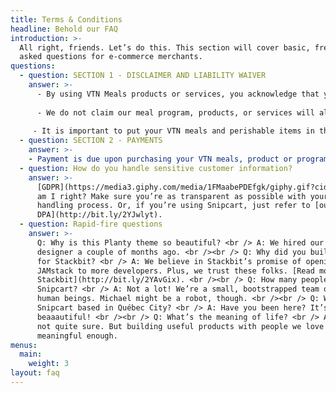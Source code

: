 ```yaml
---
title: Terms & Conditions
headline: Behold our FAQ
introduction: >-
  All right, friends. Let’s do this. This section will cover basic, frequently
  asked questions for e-commerce merchants.
questions:
  - question: SECTION 1 - DISCLAIMER AND LIABILITY WAIVER
    answer: >-
      - By using VTN Meals products or services, you acknowledge that you are doing so at your own risk, and have consulted with your doctor or other health professional about any change in your diet.
      
      - We do not claim our meal program, products, or services will alleviate, heal or cure any health condition or symptom. No product or service VTN offers is meant to diagnose, treat, prevent or cure any medical condition. The statements made by VTN Meals on this website and our programs and products have not been evaluated by the Food and Drug Administration.
     
     - It is important to put your VTN meals and perishable items in the refrigerator when you receive them. If you receive deliveries from VTN Meals or receive our products through any other means, you agree to properly and promptly refrigerate all meals until you plan to eat them.Since all of our food is fresh and preservative-free, it will go bad if not properly cared for.  Finally, by using our website, you acknowledge that you have read and agree to our Terms & Conditions:
  - question: SECTION 2 - PAYMENTS
    answer: >-
    - Payment is due upon purchasing your VTN meals, product or program online, and prior to the delivery of any products:
  - question: How do you handle sensitive customer information?
    answer: >-
      [GDPR](https://media3.giphy.com/media/1FMaabePDEfgk/giphy.gif?cid=790b76115d1fc3ed7656643632f4131f&rid=giphy.gif),
      am I right? Make sure you’re as transparent as possible with your data
      handling process. Or, if you’re using Snipcart, just refer to [our ToS and
      DPA](http://bit.ly/2YJwlyt).
  - question: Rapid-fire questions
    answer: >-
      Q: Why is this Planty theme so beautiful? <br /> A: We hired our first
      designer a couple of months ago. <br /><br /> Q: Why did you build a theme
      for Stackbit? <br /> A: We believe in Stackbit’s promise of opening up the
      JAMstack to more developers. Plus, we trust these folks. [Read more about
      Stackbit](http://bit.ly/2YAvGix). <br /><br /> Q: How many people work at
      Snipcart? <br /> A: Not a lot! We’re a small, bootstrapped team of eight
      human beings. Michael might be a robot, though. <br /><br /> Q: Why is
      Snipcart based in Québec City? <br /> A: Have you been here? It’s
      beaaautiful! <br /><br /> Q: What’s the meaning of life? <br /> A: We’re
      not quite sure. But building useful products with people we love feels
      meaningful enough.
menus:
  main:
    weight: 3
layout: faq
---
```

